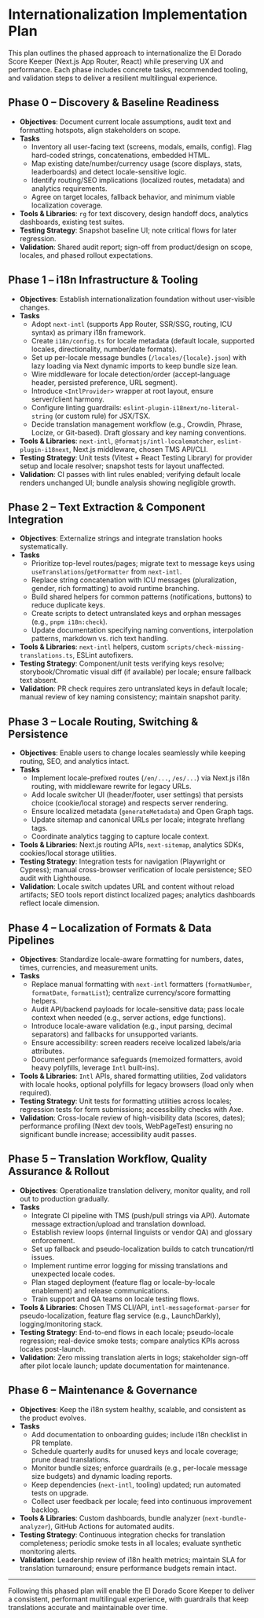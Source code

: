 # Internationalization Implementation Plan

This plan outlines the phased approach to internationalize the El Dorado Score Keeper (Next.js App Router, React) while preserving UX and performance. Each phase includes concrete tasks, recommended tooling, and validation steps to deliver a resilient multilingual experience.

## Phase 0 – Discovery & Baseline Readiness

- **Objectives**: Document current locale assumptions, audit text and formatting hotspots, align stakeholders on scope.
- **Tasks**
  - Inventory all user-facing text (screens, modals, emails, config). Flag hard-coded strings, concatenations, embedded HTML.
  - Map existing date/number/currency usage (score displays, stats, leaderboards) and detect locale-sensitive logic.
  - Identify routing/SEO implications (localized routes, metadata) and analytics requirements.
  - Agree on target locales, fallback behavior, and minimum viable localization coverage.
- **Tools & Libraries**: `rg` for text discovery, design handoff docs, analytics dashboards, existing test suites.
- **Testing Strategy**: Snapshot baseline UI; note critical flows for later regression.
- **Validation**: Shared audit report; sign-off from product/design on scope, locales, and phased rollout expectations.

## Phase 1 – i18n Infrastructure & Tooling

- **Objectives**: Establish internationalization foundation without user-visible changes.
- **Tasks**
  - Adopt `next-intl` (supports App Router, SSR/SSG, routing, ICU syntax) as primary i18n framework.
  - Create `i18n/config.ts` for locale metadata (default locale, supported locales, directionality, number/date formats).
  - Set up per-locale message bundles (`/locales/{locale}.json`) with lazy loading via Next dynamic imports to keep bundle size lean.
  - Wire middleware for locale detection/order (accept-language header, persisted preference, URL segment).
  - Introduce `<IntlProvider>` wrapper at root layout, ensure server/client harmony.
  - Configure linting guardrails: `eslint-plugin-i18next/no-literal-string` (or custom rule) for JSX/TSX.
  - Decide translation management workflow (e.g., Crowdin, Phrase, Locize, or Git-based). Draft glossary and key naming conventions.
- **Tools & Libraries**: `next-intl`, `@formatjs/intl-localematcher`, `eslint-plugin-i18next`, Next.js middleware, chosen TMS API/CLI.
- **Testing Strategy**: Unit tests (Vitest + React Testing Library) for provider setup and locale resolver; snapshot tests for layout unaffected.
- **Validation**: CI passes with lint rules enabled; verifying default locale renders unchanged UI; bundle analysis showing negligible growth.

## Phase 2 – Text Extraction & Component Integration

- **Objectives**: Externalize strings and integrate translation hooks systematically.
- **Tasks**
  - Prioritize top-level routes/pages; migrate text to message keys using `useTranslations`/`getFormatter` from `next-intl`.
  - Replace string concatenation with ICU messages (pluralization, gender, rich formatting) to avoid runtime branching.
  - Build shared helpers for common patterns (notifications, buttons) to reduce duplicate keys.
  - Create scripts to detect untranslated keys and orphan messages (e.g., `pnpm i18n:check`).
  - Update documentation specifying naming conventions, interpolation patterns, markdown vs. rich text handling.
- **Tools & Libraries**: `next-intl` helpers, custom `scripts/check-missing-translations.ts`, ESLint autofixers.
- **Testing Strategy**: Component/unit tests verifying keys resolve; storybook/Chromatic visual diff (if available) per locale; ensure fallback text absent.
- **Validation**: PR check requires zero untranslated keys in default locale; manual review of key naming consistency; maintain snapshot parity.

## Phase 3 – Locale Routing, Switching & Persistence

- **Objectives**: Enable users to change locales seamlessly while keeping routing, SEO, and analytics intact.
- **Tasks**
  - Implement locale-prefixed routes (`/en/...`, `/es/...`) via Next.js i18n routing, with middleware rewrite for legacy URLs.
  - Add locale switcher UI (header/footer, user settings) that persists choice (cookie/local storage) and respects server rendering.
  - Ensure localized metadata (`generateMetadata`) and Open Graph tags.
  - Update sitemap and canonical URLs per locale; integrate hreflang tags.
  - Coordinate analytics tagging to capture locale context.
- **Tools & Libraries**: Next.js routing APIs, `next-sitemap`, analytics SDKs, cookies/local storage utilities.
- **Testing Strategy**: Integration tests for navigation (Playwright or Cypress); manual cross-browser verification of locale persistence; SEO audit with Lighthouse.
- **Validation**: Locale switch updates URL and content without reload artifacts; SEO tools report distinct localized pages; analytics dashboards reflect locale dimension.

## Phase 4 – Localization of Formats & Data Pipelines

- **Objectives**: Standardize locale-aware formatting for numbers, dates, times, currencies, and measurement units.
- **Tasks**
  - Replace manual formatting with `next-intl` formatters (`formatNumber`, `formatDate`, `formatList`); centralize currency/score formatting helpers.
  - Audit API/backend payloads for locale-sensitive data; pass locale context when needed (e.g., server actions, edge functions).
  - Introduce locale-aware validation (e.g., input parsing, decimal separators) and fallbacks for unsupported variants.
  - Ensure accessibility: screen readers receive localized labels/aria attributes.
  - Document performance safeguards (memoized formatters, avoid heavy polyfills, leverage `Intl` built-ins).
- **Tools & Libraries**: `Intl` APIs, shared formatting utilities, Zod validators with locale hooks, optional polyfills for legacy browsers (load only when required).
- **Testing Strategy**: Unit tests for formatting utilities across locales; regression tests for form submissions; accessibility checks with Axe.
- **Validation**: Cross-locale review of high-visibility data (scores, dates); performance profiling (Next dev tools, WebPageTest) ensuring no significant bundle increase; accessibility audit passes.

## Phase 5 – Translation Workflow, Quality Assurance & Rollout

- **Objectives**: Operationalize translation delivery, monitor quality, and roll out to production gradually.
- **Tasks**
  - Integrate CI pipeline with TMS (push/pull strings via API). Automate message extraction/upload and translation download.
  - Establish review loops (internal linguists or vendor QA) and glossary enforcement.
  - Set up fallback and pseudo-localization builds to catch truncation/rtl issues.
  - Implement runtime error logging for missing translations and unexpected locale codes.
  - Plan staged deployment (feature flag or locale-by-locale enablement) and release communications.
  - Train support and QA teams on locale testing flows.
- **Tools & Libraries**: Chosen TMS CLI/API, `intl-messageformat-parser` for pseudo-localization, feature flag service (e.g., LaunchDarkly), logging/monitoring stack.
- **Testing Strategy**: End-to-end flows in each locale; pseudo-locale regression; real-device smoke tests; compare analytics KPIs across locales post-launch.
- **Validation**: Zero missing translation alerts in logs; stakeholder sign-off after pilot locale launch; update documentation for maintenance.

## Phase 6 – Maintenance & Governance

- **Objectives**: Keep the i18n system healthy, scalable, and consistent as the product evolves.
- **Tasks**
  - Add documentation to onboarding guides; include i18n checklist in PR template.
  - Schedule quarterly audits for unused keys and locale coverage; prune dead translations.
  - Monitor bundle sizes; enforce guardrails (e.g., per-locale message size budgets) and dynamic loading reports.
  - Keep dependencies (`next-intl`, tooling) updated; run automated tests on upgrade.
  - Collect user feedback per locale; feed into continuous improvement backlog.
- **Tools & Libraries**: Custom dashboards, bundle analyzer (`next-bundle-analyzer`), GitHub Actions for automated audits.
- **Testing Strategy**: Continuous integration checks for translation completeness; periodic smoke tests in all locales; evaluate synthetic monitoring alerts.
- **Validation**: Leadership review of i18n health metrics; maintain SLA for translation turnaround; ensure performance budgets remain intact.

---

Following this phased plan will enable the El Dorado Score Keeper to deliver a consistent, performant multilingual experience, with guardrails that keep translations accurate and maintainable over time.
